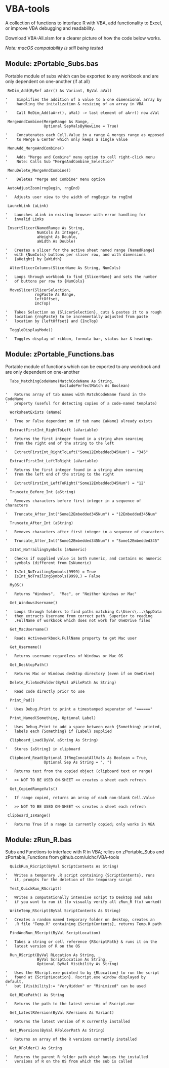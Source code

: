 # VBA-tools
A collection of functions to interface R with VBA, add functionality to Excel, or improve VBA debugging and readability. 

Download VBA-All.xlsm for a clearer picture of how the code below works.

_Note: macOS compatability is still being tested_

## Module: zPortable_Subs.bas
Portable module of subs which can be exported to any workbook and are
only dependent on one-another (if at all)

``` VBA
 ReDim_Add(ByRef aArr() As Variant, ByVal aVal)

'    Simplifies the addition of a value to a one dimensional array by
'    handling the initalization & resizing of an array in VBA

'    Call ReDim_Add(aArr(), aVal) -> last element of aArr() now aVal

```
``` VBA
 MergeAndCombine(MergeRange As Range, _
                 Optional SepValsByNewLine = True)

'    Concatenates each Cell.Value in a range & merges range as opposed
'    to Merge & Center which only keeps a single value

```
``` VBA
 MenuAdd_MergeAndCombine()

'    Adds "Merge and Combine" menu option to cell right-click menu
'    Note: Calls Sub "MergeAndCombine_Selection"

```
``` VBA
 MenuDelete_MergeAndCombine()

'    Deletes "Merge and Combine" menu option

```
``` VBA
 AutoAdjustZoom(rngBegin, rngEnd)

'   Adjusts user view to the width of rngBegin to rngEnd

```
``` VBA
 LaunchLink (aLink)

'   Launches aLink in existing browser with error handling for
'   invalid Links

```
``` VBA
 InsertSlicer(NamedRange As String,
              NumCols As Integer,
              aHeight As Double,
              aWidth As Double)

'   Creates a slicer for the active sheet named range {NamedRange}
'   with {NumCols} buttons per slicer row, and with dimensions
'   {aHeight} by {aWidth}

```
``` VBA
  AlterSlicerColumns(SlicerName As String, NumCols)

'   Loops through workbook to find {SlicerName} and sets the number
'   of buttons per row to {NumCols}

```
``` VBA
  MoveSlicer(SlicerSelection,
             rngPaste As Range,
             leftOffset,
             IncTop)

'   Takes Selection as {SlicerSelection}, cuts & pastes it to a rough
'   location {rngPaste} to be incrementally adjusted from paste
'   location by {leftOffset} and {IncTop}

```
``` VBA
  ToggleDisplayMode()

'   Toggles display of ribbon, formula bar, status bar & headings

```

## Module: zPortable_Functions.bas
Portable module of functions which can be exported to any workbook
and are only dependent on one-another

``` VBA
  Tabs_MatchingCodeName(MatchCodeName As String,
                        ExcludePerfectMatch As Boolean)

'   Returns array of tab names with MatchCodeName found in the CodeName
'   property (useful for detecting copies of a code-named template)

```
``` VBA
  WorksheetExists (aName)

'   True or False dependent on if tab name {aName} already exists

```
``` VBA
  ExtractFirstInt_RightToLeft (aVariable)

'   Returns the first integer found in a string when searcing
'   from the right end of the string to the left

'   ExtractFirstInt_RightToLeft("Some12Embedded345Num") = "345"

```
``` VBA
  ExtractFirstInt_LeftToRight (aVariable)

'   Returns the first integer found in a string when searcing
'   from the left end of the string to the right

'   ExtractFirstInt_LeftToRight("Some12Embedded345Num") = "12"

```
``` VBA
  Truncate_Before_Int (aString)

'   Removes characters before first integer in a sequence of characters

'   Truncate_After_Int("Some12Embedded345Num") = "12Embedded345Num"

```
``` VBA
  Truncate_After_Int (aString)

'   Removes characters after first integer in a sequence of characters

'   Truncate_After_Int("Some12Embedded345Num") = "Some12Embedded345"

```
``` VBA
  IsInt_NoTrailingSymbols (aNumeric)

'   Checks if supplied value is both numeric, and contains no numeric
'   symbols (different from IsNumeric)

'   IsInt_NoTrailingSymbols(9999) = True
'   IsInt_NoTrailingSymbols(9999,) = False

```
``` VBA
  MyOS()

'   Returns "Windows",  "Mac", or "Neither Windows or Mac"

```
``` VBA
  Get_WindowsUsername()

'   Loops through folders to find paths matching C:\Users\...\AppData
'   then extracts Username from correct path. Superior to reading
'   .FullName of workbook which does not work for OneDrive files

```
``` VBA
  Get_MacUsername()

'   Reads Activeworkbook.FullName property to get Mac user

```
``` VBA
  Get_Username()

'   Returns username regardless of Windows or Mac OS

```
``` VBA
  Get_DesktopPath()

'   Returns Mac or Windows desktop directory (even if on OneDrive)

```
``` VBA
  Delete_FileAndFolder(ByVal aFilePath As String)

'   Read code directly prior to use

```
``` VBA
  Print_Pad()

'   Uses Debug.Print to print a timestamped seperator of "======"

```
``` VBA
  Print_Named(Something, Optional Label)

'   Uses Debug.Print to add a space between each {Something} printed,
'   labels each {Something} if {Label} supplied

```
``` VBA
  Clipboard_Load(ByVal aString As String)

'   Stores {aString} in clipboard

```
``` VBA
  Clipboard_Read(Optional IfRngConcatAllVals As Boolean = True,
                 Optional Sep As String = ", ")

'   Returns text from the copied object (clipboard text or range)

'   >> NOT TO BE USED ON-SHEET << creates a sheet each refresh

```
``` VBA
  Get_CopiedRangeVals()

'   If range copied, returns an array of each non-blank Cell.Value

'   >> NOT TO BE USED ON-SHEET << creates a sheet each refresh

```
``` VBA
 Clipboard_IsRange()

'   Returns True if a range is currently copied; only works in VBA

```

## Module: zRun_R.bas
Subs and Functions to interface with R in VBA; relies on
zPortable_Subs and zPortable_Functions from github.com/ulchc/VBA-tools

``` VBA
  QuickRun_RScript(ByVal ScriptContents As String)

'   Writes a temporary .R script containing {ScriptContents}, runs
'   it, prompts for the deletion of the temporary script

```
``` VBA
  Test_QuickRun_RScript()

'   Writes a computationally intensive script to Desktop and asks
'   if you want to run it (to visually verify all zRun_R f(x) worked)

```
``` VBA
  WriteTemp_RScript(ByVal ScriptContents As String)

'   Creates a random named temporary folder on desktop, creates an
'   .R file "Temp.R" containing {ScriptContents}, returns Temp.R path

```
``` VBA
  FindAndRun_RScript(ByVal ScriptLocation)

'   Takes a string or cell reference {RScriptPath} & runs it on the
'   latest version of R on the OS

```
``` VBA
  Run_RScript(ByVal RLocation As String, _
              ByVal ScriptLocation As String, _
              Optional ByVal Visibility As String)

'   Uses the RScript.exe pointed to by {RLocation} to run the script
'   found at {ScriptLocation}. Rscript.exe window displayed by default,
'   but {Visibility}:= "VeryHidden" or "Minimized" can be used

```
``` VBA
  Get_RExePath() As String

'   Returns the path to the latest version of Rscript.exe

```
``` VBA
  Get_LatestRVersion(ByVal RVersions As Variant)

'   Returns the latest version of R currently installed

```
``` VBA
  Get_RVersions(ByVal RFolderPath As String)

'   Returns an array of the R versions currently installed

```
``` VBA
  Get_RFolder() As String

'   Returns the parent R folder path which houses the installed
'   versions of R on the OS from which the sub is called

```

